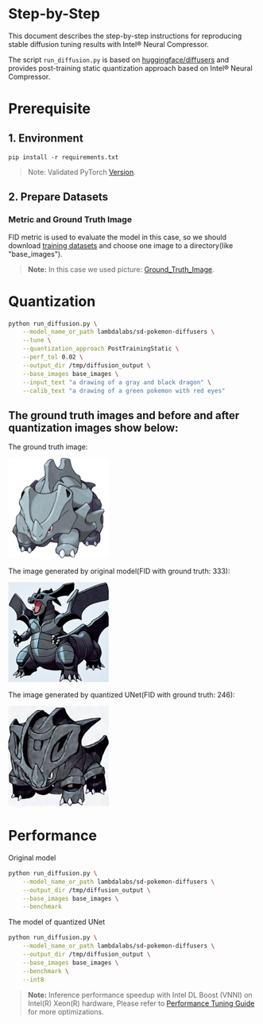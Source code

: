 Step-by-Step
============
This document describes the step-by-step instructions for reproducing stable diffusion tuning results with Intel® Neural Compressor.

The script ```run_diffusion.py``` is based on [huggingface/diffusers](https://github.com/huggingface/diffusers/tree/main/examples/text_to_image) and provides post-training static quantization approach based on Intel® Neural Compressor.

# Prerequisite

## 1. Environment
```
pip install -r requirements.txt
```
> Note: Validated PyTorch [Version](/docs/source/installation_guide.md#validated-software-environment).

## 2. Prepare Datasets
### Metric and Ground Truth Image
FID metric is used to evaluate the model in this case, so we should download [training datasets](https://huggingface.co/datasets/lambdalabs/pokemon-blip-captions) and choose one image to a directory(like "base_images").
>**Note:** In this case we used picture: [Ground_Truth_Image](https://datasets-server.huggingface.co/assets/lambdalabs/pokemon-blip-captions/--/lambdalabs--pokemon-blip-captions/train/14/image/image.jpg).

# Quantization

```bash
python run_diffusion.py \
    --model_name_or_path lambdalabs/sd-pokemon-diffusers \
    --tune \
    --quantization_approach PostTrainingStatic \
    --perf_tol 0.02 \
    --output_dir /tmp/diffusion_output \
    --base_images base_images \
    --input_text "a drawing of a gray and black dragon" \
    --calib_text "a drawing of a green pokemon with red eyes"
```


## The ground truth images and before and after quantization images show below:

The ground truth image:

<div align="left">
<img src=images/ground_truth.jpg width=40%/>
</div>

The image generated by original model(FID with ground truth: 333):

<div align="left">
<img src=images/fp32.png width=40%/>
</div>

The image generated by quantized UNet(FID with ground truth: 246):

<div align="left">
<img src=images/int8.png width=40%/>
</div>


# Performance
Original model
```bash
python run_diffusion.py \
    --model_name_or_path lambdalabs/sd-pokemon-diffusers \
    --output_dir /tmp/diffusion_output \
    --base_images base_images \
    --benchmark
```
The model of quantized UNet
```bash
python run_diffusion.py \
    --model_name_or_path lambdalabs/sd-pokemon-diffusers \
    --output_dir /tmp/diffusion_output \
    --base_images base_images \
    --benchmark \
    --int8
```

>**Note:** Inference performance speedup with Intel DL Boost (VNNI) on Intel(R) Xeon(R) hardware, Please refer to [Performance Tuning Guide](https://intel.github.io/intel-extension-for-pytorch/cpu/latest/tutorials/performance_tuning/tuning_guide.html) for more optimizations.
